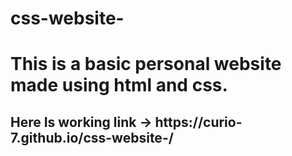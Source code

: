 # css-website-
<h1>This is a basic personal website made using html and css.</h1>
<h2>Here Is working link ->
https://curio-7.github.io/css-website-/</h2>
